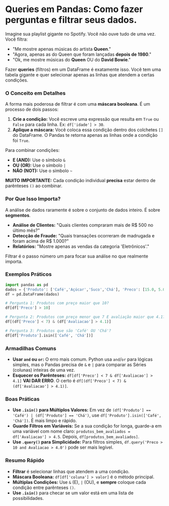 # Queries em Pandas: Como fazer perguntas e filtrar seus dados.

Imagine sua playlist gigante no Spotify. Você não ouve tudo de uma vez. Você filtra:
- "Me mostre apenas músicas do artista **Queen**."
- "Agora, apenas as do Queen que foram lançadas **depois de 1980**."
- "Ok, me mostre músicas do **Queen** OU do **David Bowie**."

Fazer **queries** (filtros) em um DataFrame é exatamente isso. Você tem uma tabela gigante e quer selecionar apenas as linhas que atendem a certas condições.

### O Conceito em Detalhes

A forma mais poderosa de filtrar é com uma **máscara booleana**. É um processo de dois passos:
1.  **Crie a condição:** Você escreve uma expressão que resulta em `True` ou `False` para cada linha. Ex: `df['idade'] > 30`.
2.  **Aplique a máscara:** Você coloca essa condição dentro dos colchetes `[]` do DataFrame. O Pandas te retorna apenas as linhas onde a condição foi `True`.

Para combinar condições:
- **E (AND):** Use o símbolo `&`
- **OU (OR):** Use o símbolo `|`
- **NÃO (NOT):** Use o símbolo `~`

**MUITO IMPORTANTE:** Cada condição individual **precisa** estar dentro de parênteses `()` ao combinar.

### Por Que Isso Importa?

A análise de dados raramente é sobre o conjunto de dados inteiro. É sobre **segmentos**.
- **Análise de Clientes:** "Quais clientes compraram mais de R$ 500 no último mês?"
- **Detecção de Fraude:** "Quais transações ocorreram de madrugada e foram acima de R$ 1.000?"
- **Relatórios:** "Mostre apenas as vendas da categoria 'Eletrônicos'."

Filtrar é o passo número um para focar sua análise no que realmente importa.

### Exemplos Práticos

```python
import pandas as pd
dados = {'Produto': ['Café','Açúcar','Suco','Chá'], 'Preco': [15.0, 5.0, 8.0, 6.0], 'Avaliacao': [4.5, 4.0, 4.8, 4.2]}
df = pd.DataFrame(dados)

# Pergunta 1: Produtos com preço maior que 10?
df[df['Preco'] > 10]

# Pergunta 2: Produtos com preço menor que 7 E avaliação maior que 4.1?
df[(df['Preco'] < 7) & (df['Avaliacao'] > 4.1)]

# Pergunta 3: Produtos que são 'Café' OU 'Chá'?
df[df['Produto'].isin(['Café', 'Chá'])]
```

### Armadilhas Comuns

- **Usar `and` ou `or`:** O erro mais comum. Python usa `and`/`or` para lógicas simples, mas o Pandas precisa de `&` e `|` para comparar as Séries (colunas) inteiras de uma vez.
- **Esquecer os Parênteses:** `df[df['Preco'] < 7 & df['Avaliacao'] > 4.1]` **VAI DAR ERRO**. O certo é `df[(df['Preco'] < 7) & (df['Avaliacao'] > 4.1)]`.

### Boas Práticas

- **Use `.isin()` para Múltiplos Valores:** Em vez de `(df['Produto'] == 'Café') | (df['Produto'] == 'Chá')`, use `df['Produto'].isin(['Café', 'Chá'])`. É mais limpo e rápido.
- **Guarde Filtros em Variáveis:** Se a sua condição for longa, guarde-a em uma variável com nome claro: `produtos_bem_avaliados = df['Avaliacao'] > 4.5`. Depois, `df[produtos_bem_avaliados]`.
- **Use `.query()` para Simplicidade:** Para filtros simples, `df.query('Preco > 10 and Avaliacao > 4.0')` pode ser mais legível.

### Resumo Rápido
- **Filtrar** é selecionar linhas que atendem a uma condição.
- **Máscara Booleana:** `df[df['coluna'] > valor]` é o método principal.
- **Múltiplas Condições:** Use `&` (E), `|` (OU), e **sempre** coloque cada condição entre parênteses `()`.
- **Use `.isin()`** para checar se um valor está em uma lista de possibilidades.
